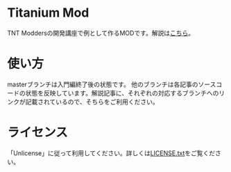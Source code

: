# Titanium Mod

TNT Moddersの開発講座で例として作るMODです。解説は[こちら](https://www.tntmodders.com/tutorial/)。

# 使い方

masterブランチは入門編終了後の状態です。 他のブランチは各記事のソースコードの状態を反映しています。解説記事に、それぞれの対応するブランチへのリンクが記載されているので、そちらをご利用ください。

# ライセンス

「Unlicense」に従って利用してください。詳しくは[LICENSE.txt](LICENSE.txt)をご覧ください。

